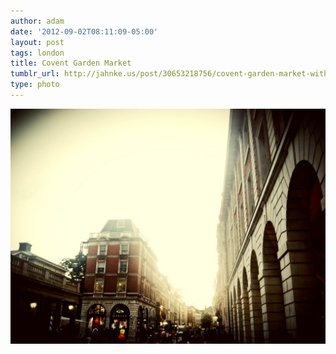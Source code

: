 ```yaml
---
author: adam
date: '2012-09-02T08:11:09-05:00'
layout: post
tags: london
title: Covent Garden Market
tumblr_url: http://jahnke.us/post/30653218756/covent-garden-market-with-olivia-view-on-path
type: photo
---
```


![](/media/tumblr_m9ocn26roW1qga9s2o1_1280.jpg)
